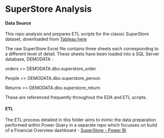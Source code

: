 # SuperStore Analysis
#### Data Source
This repo analysis and prepares ETL scripts for the classic SuperStore dataset, downloaded from [Tableau here](https://www.tableau.com/sites/default/files/2021-05/Sample%20-%20Superstore.xls)

The raw SuperStore Excel file contains three sheets each corresponding to a different level of detail. These sheets have been loaded into a SQL Server database, DEMODATA : 

orders >> DEMODATA.dbo.superstore_order

People >> DEMODATA.dbo.superstore_person

Returns >> DEMODATA.dbo.superstore_return

These are referenced frequently throughout the EDA and ETL scripts.

#### ETL
The ETL process detailed in this folder aims to mimic the data preparation performed within Power Query in a separate repo which focusses on build of a Financial Overview dashboard -  [SuperStore - Power BI](https://github.com/tabular18/SuperStore-PowerBI)
